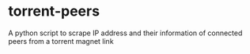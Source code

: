 # torrent-peers
A python script to scrape IP address and their information of connected peers from a torrent magnet link
